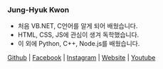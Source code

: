 ### Jung-Hyuk Kwon

 * 처음 VB.NET, C언어를 알게 되어 배웠습니다.
 * HTML, CSS, JS에 관심이 생겨 독학했습니다.
 * 이 외에 Python, C++, Node.js를 배웠습니다.

<a href="//:github.com/kh06zx">Github</a> | <a href="https://www.facebook.com/profile.php?id=100028561793755">Facebook</a> | <a href="//:instagram.com/kh06zx">Instagram</a> | <a href="//:kh06zx.kro.kr">Website</a> | <a href="https://m.youtube.com/channel/UCeNiDY831r8B2ucegQQfwlg">Youtube</a>
